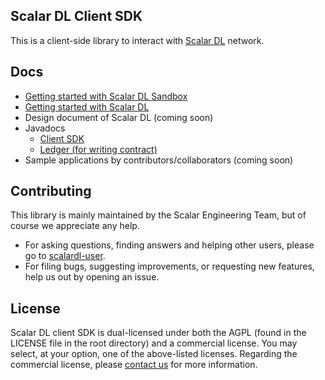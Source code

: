 ## Scalar DL Client SDK

This is a client-side library to interact with [Scalar DL](https://github.com/scalar-labs/scalardl) network.

## Docs
* [Getting started with Scalar DL Sandbox](docs/dl-sandbox.md)
* [Getting started with Scalar DL](docs/dl-getting-started.md)
* Design document of Scalar DL (coming soon)
* Javadocs
    * [Client SDK](https://scalar-labs.github.io/scalardl-client-sdk/javadoc/client)
    * [Ledger (for writing contract)](https://scalar-labs.github.io/scalardl-client-sdk/javadoc/ledger)
* Sample applications by contributors/collaborators (coming soon)

## Contributing 
This library is mainly maintained by the Scalar Engineering Team, but of course we appreciate any help.

* For asking questions, finding answers and helping other users, please go to [scalardl-user](https://groups.google.com/forum/#!forum/scalardl-user).
* For filing bugs, suggesting improvements, or requesting new features, help us out by opening an issue.

## License
Scalar DL client SDK is dual-licensed under both the AGPL (found in the LICENSE file in the root directory) and a commercial license. You may select, at your option, one of the above-listed licenses. Regarding the commercial license, please [contact us](https://scalar-labs.com/contact_us/) for more information.
